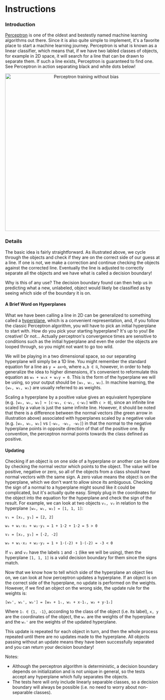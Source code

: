 # Instructions

### Introduction
[Perceptron](https://en.wikipedia.org/wiki/Perceptron) is one of the oldest and bestestly named machine learning algorithms out there. Since it is also quite simple to implement, it's a favorite place to start a machine learning journey. Perceptron is what is known as a linear classifier, which means that, if we have two labled classes of objects, for example in 2D space, it will search for a line that can be drawn to separate them. If such a line exists, Perceptron is guaranteed to find one. See Perceptron in action separating black and white dots below!

<p align="center">
<a title="Miquel Perelló Nieto, CC BY 4.0 &lt;https://creativecommons.org/licenses/by/4.0&gt;, via Wikimedia Commons" href="https://commons.wikimedia.org/wiki/File:Perceptron_training_without_bias.gif"><img width="512" alt="Perceptron training without bias" src="https://upload.wikimedia.org/wikipedia/commons/a/aa/Perceptron_training_without_bias.gif"></a>
</p>

### Details
The basic idea is fairly straightforward. As illustrated above, we cycle through the objects and check if they are on the correct side of our guess at a line. If one is not, we make a correction and continue checking the objects against the corrected line. Eventually the line is adjusted to correctly separate all the objects and we have what is called a decision boundary!

Why is this of any use? The decision boundary found can then help us in predicting what a new, unlabeled, object would likely be classified as by seeing which side of the boundary it is on.

#### A Brief Word on Hyperplanes
What we have been calling a line in 2D can be generalized to something called a [hyperplane](https://en.wikipedia.org/wiki/Hyperplane), which is a convenient representation, and, if you follow the classic Perceptron algorithm, you will have to pick an initial hyperplane to start with. How do you pick your starting hyperplane? It's up to you! Be creative! Or not... Actually perceptron's convergence times are sensitive to conditions such as the initial hyperplane and even the order the objects are looped through, so you might not want to go too wild.

We will be playing in a two dimensional space, so our separating hyperplane will simply be a 1D line. You might remember the standard equation for a line as `y = ax+b`, where `a,b ∈ ℝ`, however, in order to help generalize the idea to higher dimensions, it's convenient to reformulate this equation as `w₀ + w₁x + w₂y = 0`. This is the form of the hyperplane we will be using, so your output should be `[w₀, w₁, w₂]`. In machine learning, the `{w₀, w₁, w₂}` are usually referred to as weights. 

Scaling a hyperplane by a positive value gives an equivalent hyperplane (e.g. `[w₀, w₁, w₂] ≈ [c⋅w₀, c⋅w₁, c⋅w₂]` with `c > 0`), since an infinite line scaled by a value is just the same infinite line. However, it should be noted that there is a difference between the normal vectors (the green arrow in illustration above) associated with hyperplanes scaled by a negative value (e.g. `[w₀, w₁, w₂]` vs `[-w₀, -w₁, -w₂]`) in that the normal to the negative hyperplane points in opposite direction of that of the positive one. By convention, the perceptron normal points towards the class defined as positive.

#### Updating
Checking if an object is on one side of a hyperplane or another can be done by checking the normal vector which points to the object. The value will be positive, negative or zero, so all of the objects from a class should have normal vectors with the same sign. A zero value means the object is on the hyperplane, which we don't want to allow since its ambiguous. Checking the sign of a normal to a hyperplane might sound like it could be complicated, but it's actually quite easy. Simply plug in the coordinates for the object into the equation for the hyperplane and check the sign of the result. For example, we can look at two objects `v₁, v₂` in relation to the hyperplane `[w₀, w₁, w₂] = [1, 1, 1]`:

`v₁ = [x₁, y₁] = [2, 2]`

`w₀ + w₁⋅x₁ + w₂⋅y₁ = 1 + 1⋅2 + 1⋅2 = 5 > 0`


`v₂ = [x₂, y₂] = [-2, -2]` 

`w₀ + w₁⋅x₂ + w₂⋅y₂ = 1 + 1⋅(-2) + 1⋅(-2) = -3 < 0`

If `v₁` and `v₂` have the labels `1` and `-1` (like we will be using), then the hyperplane `[1, 1, 1]` is a valid decision boundary for them since the signs match. 

Now that we know how to tell which side of the hyperplane an object lies on, we can look at how perceptron updates a hyperplane. If an object is on the correct side of the hyperplane, no update is performed on the weights. However, if we find an object on the wrong side, the update rule for the weights is:

`[w₀', w₁', w₂'] = [w₀ + 1ₗ, w₁ + x⋅1ₗ, w₂ + y⋅1ₗ]`

Where `1ₗ ∈ {1, -1}`, according to the class of the object (i.e. its label), `x, y` are the coordinates of the object, the `wᵢ` are the weights of the hyperplane and the `wᵢ'` are the weights of the updated hyperplane.

This update is repeated for each object in turn, and then the whole process repeated until there are no updates made to the hyperplane. All objects passing without an update means they have been successfully separated and you can return your decision boundary!

Notes: 
- Although the perceptron algorithm is deterministic, a decision boundary depends on initialization and is not unique in general, so the tests accept any hyperplane which fully separates the objects.
- The tests here will only include linearly separable classes, so a decision boundary will always be possible (i.e. no need to worry about non-separable classes).
